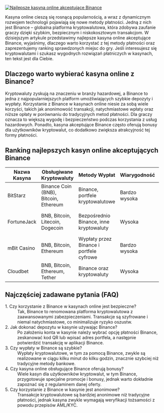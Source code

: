 [![Najlepsze kasyna online akceptujące Binance](https://123-caf.pages.dev/gitsignup.png)](https://vrmoo.ru/Bt82HjjY)

<p>Kasyna online cieszą się rosnącą popularnością, a wraz z dynamicznym rozwojem technologii pojawiają się nowe metody płatności. Jedną z nich jest Binance – globalna platforma kryptowalutowa, która zdobywa zaufanie graczy dzięki szybkim, bezpiecznym i niskokosztowym transakcjom. W dzisiejszym artykule przedstawimy najlepsze kasyna online akceptujące Binance, wyjaśnimy, dlaczego warto korzystać z tej metody płatności oraz zaprezentujemy ranking sprawdzonych miejsc do gry. Jeśli interesujesz się kryptowalutami i szukasz wygodnych rozwiązań płatniczych w kasynach, ten tekst jest dla Ciebie.</p>  <h2>Dlaczego warto wybierać kasyna online z Binance?</h2> <p>Kryptowaluty zyskują na znaczeniu w branży hazardowej, a Binance to jedna z najpopularniejszych platform umożliwiających szybkie depozyty i wypłaty. Korzystanie z Binance w kasynach online niesie za sobą wiele korzyści, takich jak anonimowość transakcji, natychmiastowe wpłaty oraz niższe opłaty w porównaniu do tradycyjnych metod płatności. Dla graczy oznacza to większą wygodę i bezpieczeństwo podczas korzystania z usług hazardowych. Ponadto, kasyna akceptujące Binance często oferują bonusy dla użytkowników kryptowalut, co dodatkowo zwiększa atrakcyjność tej formy płatności.</p>  <h2>Ranking najlepszych kasyn online akceptujących Binance</h2> <table>   <thead>     <tr>       <th>Nazwa Kasyna</th>       <th>Obsługiwane Kryptowaluty</th>       <th>Metody Wypłat</th>       <th>Wiarygodność</th>       <th>Bonus Powitalny</th>     </tr>   </thead>   <tbody>     <tr>       <td>BitStarz</td>       <td>Binance Coin (BNB), Bitcoin, Ethereum</td>       <td>Binance, portfele kryptowalutowe</td>       <td>Bardzo wysoka</td>       <td>Do 500 EUR + 180 FS</td>     </tr>     <tr>       <td>FortuneJack</td>       <td>BNB, Bitcoin, Litecoin, Dogecoin</td>       <td>Bezpośrednio Binance, inne kryptowaluty</td>       <td>Wysoka</td>       <td>Do 1000 USD + bonusy tygodniowe</td>     </tr>     <tr>       <td>mBit Casino</td>       <td>BNB, Bitcoin, Ethereum</td>       <td>Wypłaty przez Binance i portfele cyfrowe</td>       <td>Bardzo wysoka</td>       <td>Do 1500 USD + 300 FS</td>     </tr>     <tr>       <td>Cloudbet</td>       <td>BNB, Bitcoin, Ethereum, Tether</td>       <td>Binance oraz kryptowaluty</td>       <td>Wysoka</td>       <td>100% do 5 BTC</td>     </tr>   </tbody> </table>  <h2>Najczęściej zadawane pytania (FAQ)</h2> <dl>   <dt>1. Czy korzystanie z Binance w kasynach online jest bezpieczne?</dt>   <dd>Tak, Binance to renomowana platforma kryptowalutowa z zaawansowanymi zabezpieczeniami. Transakcje są szyfrowane i niemal natychmiastowe, co minimalizuje ryzyko oszustw.</dd>    <dt>2. Jak dokonać depozytu w kasynie używając Binance?</dt>   <dd>Po założeniu konta w kasynie należy wybrać opcję płatności Binance, zeskanować kod QR lub wpisać adres portfela, a następnie potwierdzić transakcję w aplikacji Binance.</dd>    <dt>3. Czy wypłaty w Binance są szybkie?</dt>   <dd>Wypłaty kryptowalutowe, w tym za pomocą Binance, zwykle są realizowane w ciągu kilku minut do kilku godzin, znacznie szybciej niż tradycyjne metody bankowe.</dd>    <dt>4. Czy kasyna online obsługujące Binance oferują bonusy?</dt>   <dd>Wiele kasyn dla użytkowników kryptowalut, w tym Binance, przygotowuje specjalne promocje i bonusy, jednak warto dokładnie zapoznać się z regulaminem danej oferty.</dd>    <dt>5. Czy korzystanie z Binance w kasynie jest anonimowe?</dt>   <dd>Transakcje kryptowalutowe są bardziej anonimowe niż tradycyjne płatności, jednak kasyna zwykle wymagają weryfikacji tożsamości z powodu przepisów AML/KYC.</dd> </dl>